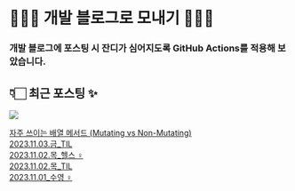 # 👩🏻‍🌾 개발 블로그로 모내기 🌱🌳✨

### 개발 블로그에 포스팅 시 잔디가 심어지도록 GitHub Actions를 적용해 보았습니다.

## 👇🏻 최근 포스팅 ✨
<p>
    <a href="https://herlang.tistory.com"><img src="https://img.shields.io/badge/Blog-FF5722?style=flat-square&logo=Blogger&logoColor=white"/></a><br>
</p>

<a href=https://herlang.tistory.com/entry/%EB%B0%B0%EC%97%B4-%EB%A9%94%EC%84%9C%EB%93%9C>자주 쓰이는 배열 메서드 (Mutating vs Non-Mutating)</a></br><a href=https://herlang.tistory.com/entry/20231103%EA%B8%88TIL>2023.11.03.금_TIL</a></br><a href=https://herlang.tistory.com/entry/20231102%EB%AA%A9%ED%97%AC%EC%8A%A4%F0%9F%8F%8B%F0%9F%8F%BB%E2%80%8D%E2%99%80%EF%B8%8F>2023.11.02.목_헬스 ‍♀️</a></br><a href=https://herlang.tistory.com/entry/20231102%EB%AA%A9TIL>2023.11.02.목_TIL</a></br><a href=https://herlang.tistory.com/entry/20231101%EC%88%98%EC%98%81%F0%9F%8F%8A%F0%9F%8F%BB%E2%80%8D%E2%99%80%EF%B8%8F>2023.11.01_수영 ‍♀️</a></br>